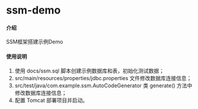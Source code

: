 # ssm-demo

#### 介绍
SSM框架搭建示例Demo

#### 使用说明

1. 使用 docs/ssm.sql 脚本创建示例数据库和表，初始化测试数据；
2. src/main/resources/properties/jdbc.properties 文件修改数据库连接信息；
3. src/test/java/com.example.ssm.AutoCodeGenerator 类 generate() 方法中修改数据库连接信息；
4. 配置 Tomcat 部署项目并启动。